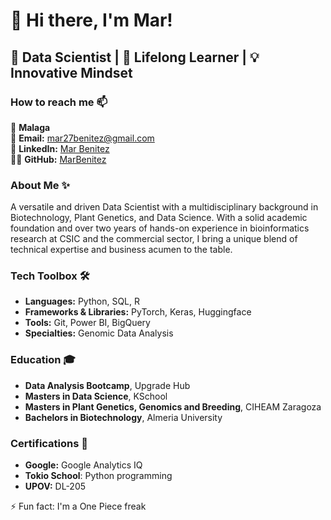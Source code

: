 # 👋 Hi there, I'm Mar!

## 🚀 Data Scientist | 🌱 Lifelong Learner | 💡 Innovative Mindset

### How to reach me 📫
📍 **Malaga**  
📧 **Email:** [mar27benitez@gmail.com](mailto:mar27benitez@gmail.com)  
🔗 **LinkedIn:** [Mar Benitez](https://www.linkedin.com/in/mar-benitez-506910192)  
👨‍💻 **GitHub:** [MarBenitez](https://github.com/MarBenitez)

### About Me ✨
A versatile and driven Data Scientist with a multidisciplinary background in Biotechnology, Plant Genetics, and Data Science. With a solid academic foundation and over two years of hands-on experience in bioinformatics research at CSIC and the commercial sector, I bring a unique blend of technical expertise and business acumen to the table.

### Tech Toolbox 🛠️
- **Languages:** Python, SQL, R
- **Frameworks & Libraries:** PyTorch, Keras, Huggingface
- **Tools:** Git, Power BI, BigQuery
- **Specialties:** Genomic Data Analysis

### Education 🎓
- **Data Analysis Bootcamp**, Upgrade Hub
- **Masters in Data Science**, KSchool
- **Masters in Plant Genetics, Genomics and Breeding**, CIHEAM Zaragoza
- **Bachelors in Biotechnology**, Almeria University

### Certifications 📜
- **Google:** Google Analytics IQ
- **Tokio School**: Python programming
- **UPOV:** DL-205


⚡ Fun fact: I'm a One Piece freak
